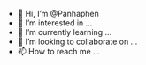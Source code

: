 - 👋 Hi, I’m @Panhaphen
- 👀 I’m interested in ...
- 🌱 I’m currently learning ...
- 💞️ I’m looking to collaborate on ...
- 📫 How to reach me ...

<!---
Panhaphen/Panhaphen is a ✨ special ✨ repository because its `README.md` (this file) appears on your GitHub profile.
You can click the Preview link to take a look at your changes.
--->
